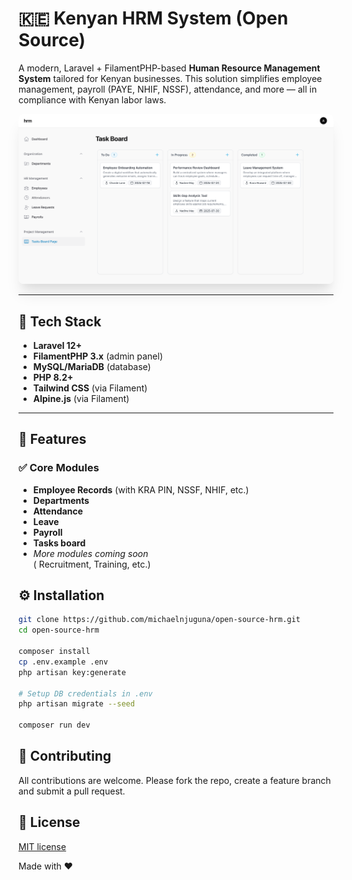 # 🇰🇪 Kenyan HRM System (Open Source)

A modern, Laravel + FilamentPHP-based **Human Resource Management System** tailored for Kenyan businesses. This solution simplifies employee management, payroll (PAYE, NHIF, NSSF), attendance, and more — all in compliance with Kenyan labor laws.

<img src="img.png" alt="Open source HRM" style="max-width: 100%; border-radius: 8px; box-shadow: 0 20px 25px -5px rgba(0, 0, 0, 0.1), 0 10px 10px -5px rgba(0, 0, 0, 0.04);" >

---

## 🔧 Tech Stack

-   **Laravel 12+**
-   **FilamentPHP 3.x** (admin panel)
-   **MySQL/MariaDB** (database)
-   **PHP 8.2+**
-   **Tailwind CSS** (via Filament)
-   **Alpine.js** (via Filament)

---

## 🚀 Features

### ✅ Core Modules

-   **Employee Records** (with KRA PIN, NSSF, NHIF, etc.)
-   **Departments**
-   **Attendance**
-   **Leave**
-   **Payroll**
-   **Tasks board**
-   _More modules coming soon_  
     ( Recruitment, Training, etc.)

## ⚙️ Installation

```bash
git clone https://github.com/michaelnjuguna/open-source-hrm.git
cd open-source-hrm

composer install
cp .env.example .env
php artisan key:generate

# Setup DB credentials in .env
php artisan migrate --seed

composer run dev
```

## 🤝 Contributing

All contributions are welcome. Please fork the repo, create a feature branch and submit a pull request.

## 📜 License

[MIT license](LICENSE)

Made with ❤️
